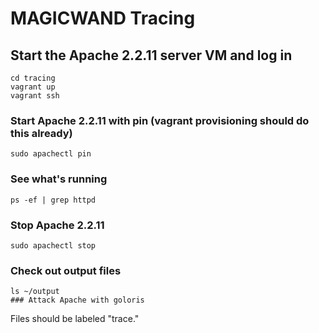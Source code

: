 MAGICWAND Tracing 
=======

## Start the Apache 2.2.11 server VM and log in

```
cd tracing
vagrant up
vagrant ssh
```
### Start Apache 2.2.11 with pin (vagrant provisioning should do this already)

```
sudo apachectl pin
```

### See what's running
```
ps -ef | grep httpd
```

### Stop Apache 2.2.11
```
sudo apachectl stop
```

### Check out output files
```
ls ~/output
### Attack Apache with goloris

```
Files should be labeled "trace.<pid>"
